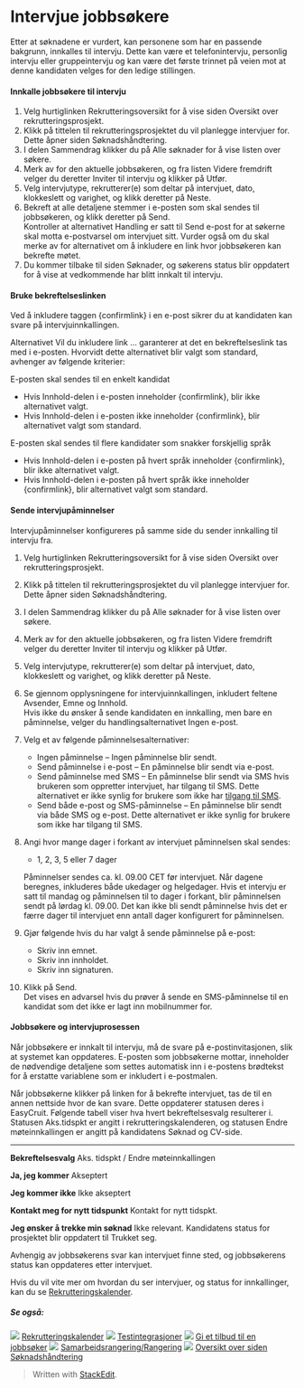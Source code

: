 # Intervjue jobbsøkere

Etter at søknadene er vurdert, kan personene som har en passende bakgrunn, innkalles til intervju. Dette kan være et telefonintervju, personlig intervju eller gruppeintervju og kan være det første trinnet på veien mot at denne kandidaten velges for den ledige stillingen.

#### Innkalle jobbsøkere til intervju

1.  Velg hurtiglinken  Rekrutteringsoversikt  for å vise siden  Oversikt over rekrutteringsprosjekt.
2.  Klikk på  tittelen  til rekrutteringsprosjektet du vil planlegge intervjuer for. Dette åpner siden  Søknadshåndtering.
3.  I delen  Sammendrag  klikker du på  Alle søknader  for å vise listen over søkere.
4.  Merk av for den aktuelle jobbsøkeren, og fra listen  Videre fremdrift  velger du deretter  Inviter til intervju  og klikker på  Utfør.
5.  Velg  intervjutype,  rekrutterer(e) som deltar på intervjuet,  dato,  klokkeslett  og  varighet, og klikk deretter på  Neste.
6.  Bekreft at alle detaljene stemmer i e-posten som skal sendes til jobbsøkeren, og klikk deretter på  Send.  
    Kontroller at alternativet  Handling  er satt til  Send e-post  for at søkerne skal motta e-postvarsel om intervjuet sitt. Vurder også om du skal merke av for alternativet om å inkludere en link hvor jobbsøkeren kan bekrefte møtet.
7.  Du kommer tilbake til siden  Søknader, og søkerens status blir oppdatert for å vise at vedkommende har blitt innkalt til intervju.

#### Bruke bekreftelseslinken

Ved å inkludere taggen  {confirmlink}  i en e-post sikrer du at kandidaten kan svare på intervjuinnkallingen.

Alternativet  Vil du inkludere link ...  garanterer at det en bekreftelseslink tas med i e-posten. Hvorvidt dette alternativet blir valgt som standard, avhenger av følgende kriterier:

E-posten skal sendes til en enkelt kandidat

-   Hvis  Innhold-delen i e-posten inneholder  {confirmlink}, blir ikke alternativet valgt.
-   Hvis  Innhold-delen i e-posten ikke inneholder  {confirmlink}, blir alternativet valgt som standard.

E-posten skal sendes til flere kandidater som snakker forskjellig språk

-   Hvis  Innhold-delen i e-posten på hvert språk inneholder  {confirmlink}, blir ikke alternativet valgt.
-   Hvis  Innhold-delen i e-posten på hvert språk ikke inneholder  {confirmlink}, blir alternativet valgt som standard.

#### Sende intervjupåminnelser

Intervjupåminnelser konfigureres på samme side du sender innkalling til intervju fra.

1.  Velg hurtiglinken  Rekrutteringsoversikt  for å vise siden  Oversikt over rekrutteringsprosjekt.
2.  Klikk på  tittelen  til rekrutteringsprosjektet du vil planlegge intervjuer for. Dette åpner siden  Søknadshåndtering.
3.  I delen  Sammendrag  klikker du på  Alle søknader  for å vise listen over søkere.
4.  Merk av for den aktuelle jobbsøkeren, og fra listen  Videre fremdrift  velger du deretter  Inviter til intervju  og klikker på  Utfør.
5.  Velg  intervjutype,  rekrutterer(e) som deltar på intervjuet,  dato,  klokkeslett  og  varighet, og klikk deretter på  Neste.
6.  Se gjennom opplysningene for intervjuinnkallingen, inkludert feltene  Avsender,  Emne  og  Innhold.  
    Hvis ikke du ønsker å sende kandidaten en innkalling, men bare en påminnelse, velger du handlingsalternativet  Ingen e-post.
7.  Velg et av følgende påminnelsesalternativer:
    -   Ingen påminnelse  – Ingen påminnelse blir sendt.
    -   Send påminnelse i e-post  – En påminnelse blir sendt via e-post.
    -   Send påminnelse med SMS  – En påminnelse blir sendt via SMS hvis brukeren som oppretter intervjuet, har tilgang til SMS. Dette alternativet er ikke synlig for brukere som ikke har  [tilgang til SMS](users_access_controls.htm).
    -   Send både e-post og SMS-påminnelse  – En påminnelse blir sendt via både SMS og e-post. Dette alternativet er ikke synlig for brukere som ikke har tilgang til SMS.
8.  Angi hvor mange dager i forkant av intervjuet påminnelsen skal sendes:
    
    -   1, 2, 3, 5 eller 7 dager
    
    Påminnelser sendes ca. kl. 09.00 CET før intervjuet. Når dagene beregnes, inkluderes både ukedager og helgedager. Hvis et intervju er satt til mandag og påminnelsen til to dager i forkant, blir påminnelsen sendt på lørdag kl. 09.00. Det kan ikke bli sendt påminnelse hvis det er færre dager til intervjuet enn antall dager konfigurert for påminnelsen.
9.  Gjør følgende hvis du har valgt å sende påminnelse på e-post:
    -   Skriv inn  emnet.
    -   Skriv inn  innholdet.
    -   Skriv inn  signaturen.
10.  Klikk på  Send.  
    Det vises en advarsel hvis du prøver å sende en SMS-påminnelse til en kandidat som det ikke er lagt inn mobilnummer for.

#### Jobbsøkere og intervjuprosessen

Når jobbsøkere er innkalt til intervju, må de svare på e-postinvitasjonen, slik at systemet kan oppdateres. E-posten som jobbsøkerne mottar, inneholder de nødvendige detaljene som settes automatisk inn i e-postens brødtekst for å erstatte variablene som er inkludert i e-postmalen.

Når jobbsøkerne klikker på linken for å bekrefte intervjuet, tas de til en annen nettside hvor de kan svare. Dette oppdaterer statusen deres i EasyCruit. Følgende tabell viser hva hvert bekreftelsesvalg resulterer i. Statusen  Aks.tidspkt  er angitt i  rekrutteringskalenderen, og statusen  Endre møteinnkallingen  er angitt på kandidatens  Søknad og CV-side.
***
**Bekreftelsesvalg**
Aks. tidspkt / Endre møteinnkallingen

**Ja, jeg kommer**
Akseptert

**Jeg kommer ikke**
Ikke akseptert

**Kontakt meg for nytt tidspunkt**
Kontakt for nytt tidspkt.

**Jeg ønsker å trekke min søknad**
Ikke relevant. Kandidatens  status for prosjektet  blir oppdatert til  Trukket seg.

Avhengig av jobbsøkerens svar kan intervjuet finne sted, og jobbsøkerens status kan oppdateres etter intervjuet.

Hvis du vil vite mer om hvordan du ser intervjuer, og status for innkallinger, kan du se  [Rekrutteringskalender](recruitment_calendar.htm).

##### Se også:

![](../Resources/Images/icon-document-link.png)  [Rekrutteringskalender](recruitment_calendar.htm)
![](../Resources/Images/icon-document-link.png)  [Testintegrasjoner](test_integrations.htm)
![](../Resources/Images/icon-document-link.png)  [Gi et tilbud til en jobbsøker](making_an_offer_to_an_applicant.htm)
![](../Resources/Images/icon-document-link.png)  [Samarbeidsrangering/Rangering](collaborative_rating_panel_review.htm)
![](../Resources/Images/icon-document-link.png)  [Oversikt over siden Søknadshåndtering](application_handling_page_overview.htm)


> Written with [StackEdit](https://stackedit.io/).
<!--stackedit_data:
eyJoaXN0b3J5IjpbMTU4MDAwOTA2XX0=
-->